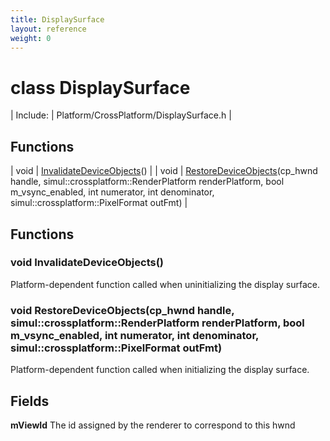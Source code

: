 ```yaml
---
title: DisplaySurface
layout: reference
weight: 0
---
```

class DisplaySurface
===

| Include: | Platform/CrossPlatform/DisplaySurface.h |



Functions
---

| void | [InvalidateDeviceObjects](#InvalidateDeviceObjects)() |
| void | [RestoreDeviceObjects](#RestoreDeviceObjects)(cp_hwnd handle, simul::crossplatform::RenderPlatform renderPlatform, bool m_vsync_enabled, int numerator, int denominator, simul::crossplatform::PixelFormat outFmt) |


Functions
---

### <a name="InvalidateDeviceObjects"/>void InvalidateDeviceObjects()
Platform-dependent function called when uninitializing the display surface.

### <a name="RestoreDeviceObjects"/>void RestoreDeviceObjects(cp_hwnd handle, simul::crossplatform::RenderPlatform renderPlatform, bool m_vsync_enabled, int numerator, int denominator, simul::crossplatform::PixelFormat outFmt)
Platform-dependent function called when initializing the display surface.

Fields
---

**mViewId**  The id assigned by the renderer to correspond to this hwnd
